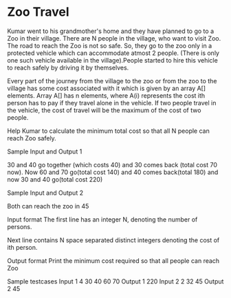 # Zoo Travel


Kumar went to his grandmother's home and they have planned to go to a Zoo in their village. There are N people in the village, who want to visit Zoo. The road to reach the Zoo is not so safe. So, they go to the zoo only in a protected vehicle which can accommodate atmost 2 people. (There is only one such vehicle available in the village).People started to hire this vehicle to reach safely by driving it by themselves.



Every part of the journey from the village to the zoo or from the zoo to the village has some cost associated with it which is given by an array A[] elements. Array A[] has n elements, where A(i) represents the cost ith person has to pay if they travel alone in the vehicle. If two people travel in the vehicle, the cost of travel will be the maximum of the cost of two people.



Help Kumar to calculate the minimum total cost so that all N people can reach Zoo safely.



Sample Input and Output 1

30 and 40 go together (which costs 40) and 30 comes back (total cost 70 now). Now 60 and 70 go(total cost 140) and 40 comes back(total 180) and now 30 and 40 go(total cost 220)



Sample Input and Output 2

Both can reach the zoo in 45

Input format
The first line has an integer N, denoting the number of persons.

Next line contains N space separated distinct integers denoting the cost of ith person.

Output format
Print the minimum cost required so that all people can reach Zoo

Sample testcases
Input 1
4
30 40 60 70
Output 1
220
Input 2
2
32 45
Output 2
45
